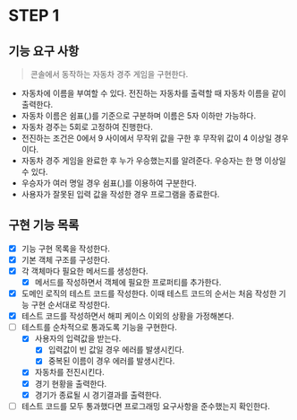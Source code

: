 # STEP 1

## 기능 요구 사항

> 콘솔에서 동작하는 자동차 경주 게임을 구현한다.

- 자동차에 이름을 부여할 수 있다. 전진하는 자동차를 출력할 때 자동차 이름을 같이 출력한다.
- 자동차 이름은 쉼표(,)를 기준으로 구분하며 이름은 5자 이하만 가능하다.
- 자동차 경주는 5회로 고정하여 진행한다.
- 전진하는 조건은 0에서 9 사이에서 무작위 값을 구한 후 무작위 값이 4 이상일 경우이다.
- 자동차 경주 게임을 완료한 후 누가 우승했는지를 알려준다. 우승자는 한 명 이상일 수 있다.
- 우승자가 여러 명일 경우 쉼표(,)를 이용하여 구분한다.
- 사용자가 잘못된 입력 값을 작성한 경우 프로그램을 종료한다.

## 구현 기능 목록

- [x] 기능 구현 목록을 작성한다.
- [x] 기본 객체 구조를 구성한다.
- [x] 각 객체마다 필요한 메서드를 생성한다.
  - [x] 메서드를 작성하면서 객체에 필요한 프로퍼티를 추가한다.
- [x] 도메인 로직의 테스트 코드를 작성한다. 이때 테스트 코드의 순서는 처음 작성한 기능 구현 순서대로 작성한다.
- [x] 테스트 코드를 작성하면서 해피 케이스 이외의 상황을 가정해본다.
- [ ] 테스트를 순차적으로 통과도록 기능을 구현한다.
  - [x] 사용자의 입력값을 받는다.
    - [x] 입력값이 빈 값일 경우 에러를 발생시킨다.
    - [x] 중복된 이름이 경우 에러를 발생시킨다.
  - [x] 자동차를 전진시킨다.
  - [x] 경기 현황을 출력한다.
  - [x] 경기가 종료될 시 경기결과를 출력한다.
- [ ] 테스트 코드를 모두 통과했다면 프로그래밍 요구사항을 준수했는지 확인한다.
